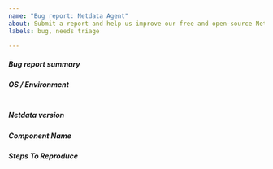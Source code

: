 ```yaml
---
name: "Bug report: Netdata Agent"
about: Submit a report and help us improve our free and open-source Netdata Agent
labels: bug, needs triage

---
```


<!--
When creating a bug report please:
- Verify first that your issue is not already reported on GitHub.
- Test if the latest release and master branch are affected too.
-->

##### Bug report summary
<!-- Provide a clear and concise description of the bug you're experiencing. -->

##### OS / Environment
<!--
Provide as much information about your environment (which operating system and distribution you're using, if Netdata is running in a container, etc.)
as possible to allow us reproduce this bug faster.

To get this information, execute the following commands based on your operating system:
- uname -a; grep -Hv "^#" /etc/*release  # Linux
- uname -a; uname -K                     # BSD
- uname -a; sw_vers                      # macOS

Place the output from the command in the code section below.  
 -->
```

```

##### Netdata version
<!--
Provide output of `netdata -V`.
 
If Netdata is running, execute: $(ps aux | grep -E -o "[a-zA-Z/]+netdata ") -V
 -->
 

##### Component Name
<!--
Let us know which component is affected by the bug. Our code is structured according to its component,
so the component name is the same as the top level directory of the repository.
For example, a bug in the dashboard would be under the web component.
-->

##### Steps To Reproduce
<!--
Describe how you found this bug and how we can reproduce it, preferably with a minimal test-case scenario.
If you'd like to attach larger files, use gist.github.com and paste in links.
-->
